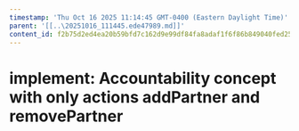 ```yaml
---
timestamp: 'Thu Oct 16 2025 11:14:45 GMT-0400 (Eastern Daylight Time)'
parent: '[[..\20251016_111445.ede47989.md]]'
content_id: f2b75d2ed4ea20b59bfd7c162d9e99df84fa8adaf1f6f86b849040fed252cfa1
---
```


# implement: Accountability concept with only actions addPartner and removePartner
